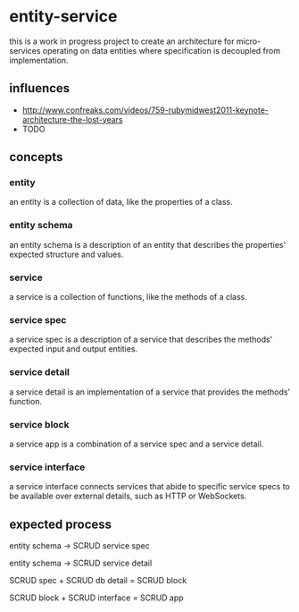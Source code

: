 # entity-service

this is a work in progress project to create an architecture for micro-services operating on data entities where specification is decoupled from implementation.

## influences

- http://www.confreaks.com/videos/759-rubymidwest2011-keynote-architecture-the-lost-years
- TODO

## concepts

### entity

an entity is a collection of data, like the properties of a class.

### entity schema

an entity schema is a description of an entity that describes the properties' expected structure and values.

### service

a service is a collection of functions, like the methods of a class.

### service spec

a service spec is a description of a service that describes the methods' expected input and output entities.

### service detail

a service detail is an implementation of a service that provides the methods' function.

### service block

a service app is a combination of a service spec and a service detail.

### service interface

a service interface connects services that abide to specific service specs to be available over external details, such as HTTP or WebSockets.

## expected process

entity schema -> SCRUD service spec

entity schema -> SCRUD service detail

SCRUD spec + SCRUD db detail = SCRUD block

SCRUD block + SCRUD interface = SCRUD app
